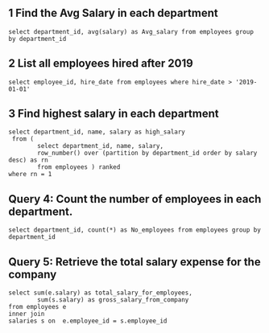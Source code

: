 ## 1 Find the Avg Salary in each department
```
select department_id, avg(salary) as Avg_salary from employees group by department_id
```

## 2 List all employees hired after 2019
```
select employee_id, hire_date from employees where hire_date > '2019-01-01'
```
## 3 Find highest salary in each department
```
select department_id, name, salary as high_salary
 from (
        select department_id, name, salary,
        row_number() over (partition by department_id order by salary desc) as rn
        from employees ) ranked
where rn = 1
```
## Query 4: Count the number of employees in each department.
```
select department_id, count(*) as No_employees from employees group by department_id
```
## Query 5: Retrieve the total salary expense for the company
```
select sum(e.salary) as total_salary_for_employees,
		sum(s.salary) as gross_salary_from_company 
from employees e 
inner join 
salaries s on  e.employee_id = s.employee_id
```

